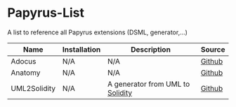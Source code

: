 # Papyrus-List
A list to reference all Papyrus extensions (DSML, generator,...)

|Name|Installation|Description|Source|
|----|------------|-----------|-------|
|Adocus|N/A|N/A|[Github](https://github.com/Adocus/ArchiMate-for-Papyrus)|
|Anatomy|N/A|N/A|[Github](https://github.com/patnan/papyrus_anatomy)|
|UML2Solidity|N/A|A generator from UML to [Solidity](https://solidity.readthedocs.io/en/develop/)|[Github](https://github.com/UrsZeidler/uml2solidity)|
